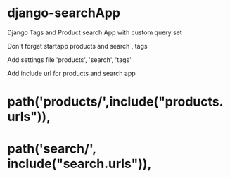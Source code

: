 # django-searchApp
Django Tags and Product search App with custom query set

Don't forget startapp products and search , tags

Add settings file 'products', 'search',  'tags'

Add include url for products and search app 

# path('products/',include("products.urls")),
# path('search/', include("search.urls")),

